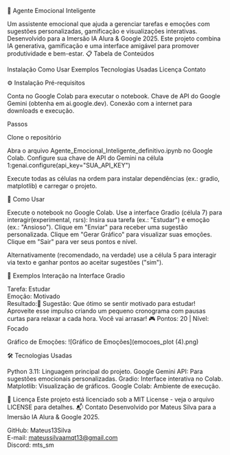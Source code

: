 🧠 Agente Emocional Inteligente
 
Um assistente emocional que ajuda a gerenciar tarefas e emoções com sugestões personalizadas, gamificação e visualizações interativas. Desenvolvido para a Imersão IA Alura & Google 2025. Este projeto combina IA generativa, gamificação e uma interface amigável para promover produtividade e bem-estar.
📋 Tabela de Conteúdos

Instalação
Como Usar
Exemplos
Tecnologias Usadas
Licença
Contato

⚙️ Instalação
Pré-requisitos

Conta no Google Colab para executar o notebook.
Chave de API do Google Gemini (obtenha em ai.google.dev).
Conexão com a internet para downloads e execução.

Passos

Clone o repositório


Abra o arquivo Agente_Emocional_Inteligente_definitivo.ipynb no Google Colab.
Configure sua chave de API do Gemini na célula 1:genai.configure(api_key="SUA_API_KEY")


Execute todas as células na ordem para instalar dependências (ex.: gradio, matplotlib) e carregar o projeto.

🚀 Como Usar

Execute o notebook no Google Colab.
Use a interface Gradio (célula 7) para interagir(experimental, rsrs): 
Insira sua tarefa (ex.: "Estudar") e emoção (ex.: "Ansioso").
Clique em "Enviar" para receber uma sugestão personalizada.
Clique em "Gerar Gráfico" para visualizar suas emoções.
Clique em "Sair" para ver seus pontos e nível.


Alternativamente (recomendado, na verdade) use a célula 5 para interagir via texto e ganhar pontos ao aceitar sugestões ("sim").

📸 Exemplos
Interação na Interface Gradio

Tarefa: Estudar  
Emoção: Motivado  
Resultado:🤖 Sugestão: Que ótimo se sentir motivado para estudar! Aproveite esse impulso criando um pequeno cronograma com pausas curtas para relaxar a cada hora. Você vai arrasar!
🎮 Pontos: 20 | Nível: Focado


Gráfico de Emoções:
![Gráfico de Emoções](emocoes_plot (4).png)

🛠️ Tecnologias Usadas

Python 3.11: Linguagem principal do projeto.
Google Gemini API: Para sugestões emocionais personalizadas.
Gradio: Interface interativa no Colab.
Matplotlib: Visualização de gráficos.
Google Colab: Ambiente de execução.


📜 Licença
Este projeto está licenciado sob a MIT License - veja o arquivo LICENSE para detalhes.
📬 Contato
Desenvolvido por Mateus Silva para a Imersão IA Alura & Google 2025. 

GitHub: Mateus13Silva  
E-mail: mateussilvaamqt13@gmail.com  
Discord: mts_sm

